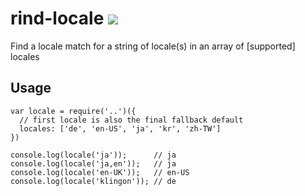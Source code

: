 # rind-locale [![](https://travis-ci.org/creativelive/rind-locale.svg)](https://travis-ci.org/creativelive/rind-locale)

Find a locale match for a string of locale(s) in an array of [supported] locales

## Usage

```
var locale = require('..')({
  // first locale is also the final fallback default
  locales: ['de', 'en-US', 'ja', 'kr', 'zh-TW']
})

console.log(locale('ja'));      // ja
console.log(locale('ja,en'));   // ja
console.log(locale('en-UK'));   // en-US
console.log(locale('klingon')); // de
```
